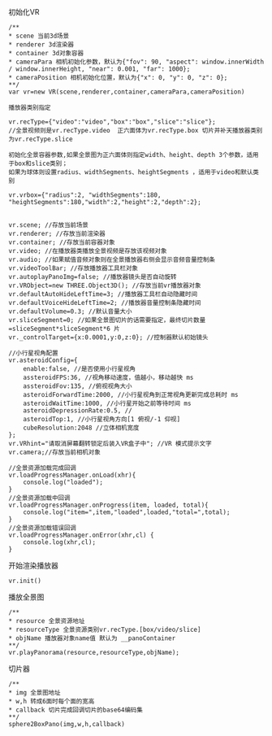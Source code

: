 初始化VR  
    
    /**
    * scene 当前3d场景
    * renderer 3d渲染器
    * container 3d对象容器
    * cameraPara 相机初始化参数，默认为{"fov": 90, "aspect": window.innerWidth / window.innerHeight, "near": 0.001, "far": 1000};
    * cameraPosition 相机初始化位置，默认为{"x": 0, "y": 0, "z": 0};
    **/
    var vr=new VR(scene,renderer,container,cameraPara,cameraPosition)
  
    播放器类别指定  

    vr.recType={"video":"video","box":"box","slice":"slice"};  
    //全景视频则是vr.recType.video  正六面体为vr.recType.box 切片并补天播放器类别为vr.recType.slice
    
    初始化全景容器参数,如果全景图为正六面体则指定width、height、depth 3个参数，适用于box和slice类别；  
    如果为球体则设置radius、widthSegments、heightSegments ，适用于video和默认类别  

    vr.vrbox={"radius":2, "widthSegments":180, "heightSegments":180,"width":2,"height":2,"depth":2};  


    vr.scene; //存放当前场景
    vr.renderer; //存放当前渲染器
    vr.container; //存放当前容器对象
    vr.video; //在播放器类播放全景视频是存放该视频对象
    vr.audio; //如果赋值音频对象则在全景播放器右侧会显示音频音量控制条
    vr.videoToolBar; //存放播放器工具栏对象
    vr.autoplayPanoImg=false; //播放器镜头是否自动旋转
    vr.VRObject=new THREE.Object3D(); //存放当前vr播放器对象
    vr.defaultAutoHideLeftTime=3; //播放器工具栏自动隐藏时间
    vr.defaultVoiceHideLeftTime=2; //播放器音量控制条隐藏时间
    vr.defaultVolume=0.3; //默认音量大小
    vr.sliceSegment=0; //如果全景图切片的话需要指定，最终切片数量=sliceSegment*sliceSegment*6 片
    vr._controlTarget={x:0.0001,y:0,z:0}; //控制器默认初始镜头
    
    //小行星视角配置
    vr.asteroidConfig={
        enable:false, //是否使用小行星视角
        assteroidFPS:36, //视角移动速度，值越小，移动越快 ms
        assteroidFov:135, //俯视视角大小
        asteroidForwardTime:2000, //小行星视角到正常视角更新完成总耗时 ms
        asteroidWaitTime:1000, //小行星开始之前等待时间 ms
        asteroidDepressionRate:0.5, //
        asteroidTop:1, //小行星视角方向[1 俯视/-1 仰视]
        cubeResolution:2048 //立体相机宽度
    };
    vr.VRhint="请取消屏幕翻转锁定后装入VR盒子中"; //VR 模式提示文字
    vr.camera;//存放当前相机对象
    
    //全景资源加载完成回调
    vr.loadProgressManager.onLoad(xhr){
        console.log("loaded");
    }
    //全景资源加载中回调
    vr.loadProgressManager.onProgress(item, loaded, total){
        console.log("item=",item,"loaded",loaded,"total=",total);
    }
    //全景资源加载错误回调
    vr.loadProgressManager.onError(xhr,cl) {
        console.log(xhr,cl);
    }
    
开始渲染播放器
    
    vr.init()
    
播放全景图

    /**
    * resource 全景资源地址
    * resourceType 全景资源类别vr.recType.[box/video/slice]
    * objName 播放器对象name值 默认为 __panoContainer
    **/
    vr.playPanorama(resource,resourceType,objName);
    
切片器

    /**
    * img 全景图地址
    * w,h 转成6面时每个面的宽高
    * callback 切片完成回调切片的base64编码集 
    **/
    sphere2BoxPano(img,w,h,callback)